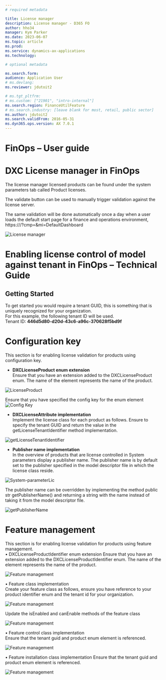 ```yaml
---
# required metadata

title: License manager 
description: License manager - D365 FO 
author: hho34
manager: Kym Parker
ms.date: 2023-06-07
ms.topic: article
ms.prod: 
ms.service: dynamics-ax-applications
ms.technology: 

# optional metadata

ms.search.form:  
audience: Application User
# ms.devlang: 
ms.reviewer: jdutoit2

# ms.tgt_pltfrm: 
# ms.custom: ["21901", "intro-internal"]
ms.search.region: FinanceUtilFeature
# ms.search.industry: [leave blank for most, retail, public sector]
ms.author: jdutoit2
ms.search.validFrom: 2016-05-31
ms.dyn365.ops.version: AX 7.0.1
---
```


# FinOps – User guide 
# DXC License manager in FinOps 

The license manager licensed products can be found under the system parameters tab called Product licenses.  

The validate button can be used to manually trigger validation against the license server.  

The same validation will be done automatically once a day when a user loads the default start page for a finance and operations environment, https://<environment base url>/?cmp=<any company>&mi=DefaultDashboard 

![License manager](IMAGES/System-parameters.png "License manager")

# Enabling license control of model against tenant in FinOps – Technical Guide
## Getting Started

To get started you would require a tenant GUID, this is something that is uniquely recognized for your organization. <br>
For this example, the following tenant ID will be used. <br>
Tenant ID: **446d5d80-d20d-43c6-a96c-370628f5bd9f**

# Configuration key
This section is for enabling license validation for products using configuration key. <br>
  
- **DXCLicenseProduct enum extension** <br>
Ensure that you have an extension added to the DXCLicenseProduct enum. The name of the element represents the name of the product.

![LicenseProduct](IMAGES/LicenseProduct-enum-extension.png "LicenseProduct")  

Ensure that you have specified the config key for the enum element
![Config Key](IMAGES/ConfigKey.png "Config Key")  
  
- **DXCLicenseAttribute implementation** <br>
Implement the license class for each product as follows. Ensure to specify the tenant GUID and return the value in the getLicenseTenantIdentifier method implementation.

![getLicenseTenantIdentifier](IMAGES/getLicenseTenantIdentifier.png "getLicenseTenantIdentifier")    
  
- **Publisher name implementation** <br>
In the overview of products that are license controlled in System parameters display a publisher name. The publisher name is by default set to the publisher specified in the model descriptor file in which the license class reside. 
 
![System-parameterLic](IMAGES/System-parameterLic.png "System-parameterLic")  

The publisher name can be overridden by implementing the method public str getPublisherName() and returning a string with the name instead of taking it from the model descriptor file.

![getPublisherName](IMAGES/getPublisherName.png "getPublisherName")  

# Feature management

This section is for enabling license validation for products using feature management. <br>
•	DXCLicenseProductIdentifier enum extension
Ensure that you have an extension added to the DXCLicenseProductIdentifier enum. The name of the element represents the name of the product.

![Feature management](IMAGES/LicenseProductIdentifier.png "LicenseProductIdentifier") 

•	Feature class implementation <br>
Create your feature class as follows, ensure you have reference to your product identifier enum and the tenant id for your organization.
  
![Feature management](IMAGES/Featureclass.png " Feature Class") 

Update the isEnabled and canEnable methods of the feature class  

![Feature management](IMAGES/FeatureClassEnable.png   " Feature Class Enable") 

•	Feature control class implementation <br>
Ensure that the tenant guid and product enum element is referenced.

![Feature management](IMAGES/FeatureControlClass.png " Feature Control Class") 
  
•	Feature installation class implementation
Ensure that the tenant guid and product enum element is referenced.

![Feature management](IMAGES/FeatureInstallationClass.png "Feature Installation Class")
  
